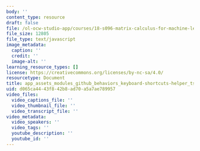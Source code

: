 ```yaml
---
body: ''
content_type: resource
draft: false
file: /ol-ocw-studio-app/courses/18-s096-matrix-calculus-for-machine-learning-and-beyond-january-iap-2022/app_assets_modules_github_behaviors_keyboard-shortcuts-helper_ts-app_assets_modules_github_be-112d46-e00079d79114.js
file_size: 12805
file_type: text/javascript
image_metadata:
  caption: ''
  credit: ''
  image-alt: ''
learning_resource_types: []
license: https://creativecommons.org/licenses/by-nc-sa/4.0/
resourcetype: Document
title: app_assets_modules_github_behaviors_keyboard-shortcuts-helper_ts-app_assets_modules_github_be-112d46-e00079d79114.js
uid: d065ca44-43f8-42b8-ad70-a5a7ae789957
video_files:
  video_captions_file: ''
  video_thumbnail_file: ''
  video_transcript_file: ''
video_metadata:
  video_speakers: ''
  video_tags: ''
  youtube_description: ''
  youtube_id: ''
---
```


